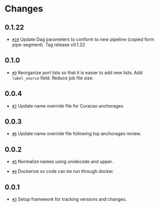 Changes
=======

0.1.22
------

* [`#19`](https://github.com/GlobalFishingWatch/anchorages_pipeline/pull/19)
  Update Dag parameters to conform to new pipeline (copied form pipe-segment).
  Tag release v0.1.22

0.1.0
-----

* [`#9`](https://github.com/GlobalFishingWatch/anchorages_pipeline/pull/9)
  Reorganize port lists so that it is easier to add new lists. Add `label_source`
  field. Reduce job file size.

0.0.4
-----

* [`#7`](https://github.com/GlobalFishingWatch/anchorages_pipeline/pull/7)
  Update name override file for Curacao anchorages

0.0.3
-----

* [`#6`](https://github.com/GlobalFishingWatch/anchorages_pipeline/pull/6)
  Update name override file following top anchorages review.

0.0.2
-----

* [`#5`](https://github.com/GlobalFishingWatch/anchorages_pipeline/pull/5)
  Normalize names using unidecode and upper.

* [`#4`](https://github.com/GlobalFishingWatch/anchorages_pipeline/pull/4)
  Dockerize so code can be run through docker.


0.0.1
-----

* [`#3`](https://github.com/GlobalFishingWatch/anchorages_pipeline/pull/3)
  Setup framework for tracking versions and changes.

